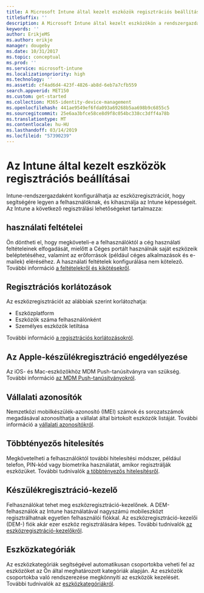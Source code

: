 ```yaml
---
title: A Microsoft Intune által kezelt eszközök regisztrációs beállításai
titleSuffix: ''
description: A Microsoft Intune által kezelt eszközökön a rendszergazdák által megadható regisztrációs beállítások.
keywords: ''
author: ErikjeMS
ms.author: erikje
manager: dougeby
ms.date: 10/31/2017
ms.topic: conceptual
ms.prod: ''
ms.service: microsoft-intune
ms.localizationpriority: high
ms.technology: ''
ms.assetid: cf4ad6d4-423f-4826-ab8d-6eb7a7cfb559
search.appverid: MET150
ms.custom: get-started
ms.collection: M365-identity-device-management
ms.openlocfilehash: 441ae9549ef6fda093a69268b5aa698b9c6855c5
ms.sourcegitcommit: 25e6aa3bfce58ce8d9f8c054bc338cc3dff4a78b
ms.translationtype: MT
ms.contentlocale: hu-HU
ms.lasthandoff: 03/14/2019
ms.locfileid: "57390239"
---
```

# <a name="enrollment-options-for-devices-managed-by-intune"></a>Az Intune által kezelt eszközök regisztrációs beállításai

Intune-rendszergazdaként konfigurálhatja az eszközregisztrációt, hogy segítségére legyen a felhasználóknak, és kihasználja az Intune képességeit.  Az Intune a következő regisztrálási lehetőségeket tartalmazza:

## <a name="terms-and-conditions"></a>használati feltételei

Ön döntheti el, hogy megköveteli-e a felhasználóktól a cég használati feltételeinek elfogadását, mielőtt a Céges portált használnák saját eszközeik beléptetéséhez, valamint az erőforrások (például céges alkalmazások és e-mailek) eléréséhez. A használati feltételek konfigurálása nem kötelező. További információ [a feltételekről és kikötésekről](terms-and-conditions-create.md).

## <a name="enrollment-restrictions"></a>Regisztrációs korlátozások

Az eszközregisztrációt az alábbiak szerint korlátozhatja:
- Eszközplatform
- Eszközök száma felhasználónként
- Személyes eszközök letiltása

További információ [a regisztrációs korlátozásokról](enrollment-restrictions-set.md).

## <a name="enable-apple-device-enrollment"></a>Az Apple-készülékregisztráció engedélyezése

Az iOS- és Mac-eszközökhöz MDM Push-tanúsítványra van szükség. További információ [az MDM Push-tanúsítványokról](apple-mdm-push-certificate-get.md).

## <a name="corporate-identifiers"></a>Vállalati azonosítók

Nemzetközi mobilkészülék-azonosító (IMEI) számok és sorozatszámok megadásával azonosíthatja a vállalat által birtokolt eszközök listáját. További információ a [vállalati azonosítókról](corporate-identifiers-add.md).
## <a name="multi-factor-authentication"></a>Többtényezős hitelesítés

Megkövetelheti a felhasználóktól további hitelesítési módszer, például telefon, PIN-kód vagy biometrika használatát, amikor regisztrálják eszközüket. További tudnivalók [a többtényezős hitelesítésről](multi-factor-authentication.md).

## <a name="device-enrollment-manager"></a>Készülékregisztráció-kezelő
Felhasználókat tehet meg eszközregisztráció-kezelőnek.  A DEM-felhasználók az Intune használatával nagyszámú mobileszközt regisztrálhatnak egyetlen felhasználói fiókkal. Az eszközregisztráció-kezelői (DEM-) fiók akár ezer eszköz regisztrálására képes. További tudnivalók [az eszközregisztráció-kezelőkről](device-enrollment-manager-enroll.md).

## <a name="device-categories"></a>Eszközkategóriák

Az eszközkategóriák segítségével automatikusan csoportokba veheti fel az eszközöket az Ön által meghatározott kategóriák alapján. Az eszközök csoportokba való rendszerezése megkönnyíti az eszközök kezelését. További tudnivalók az [eszközkategóriákról](device-group-mapping.md).
